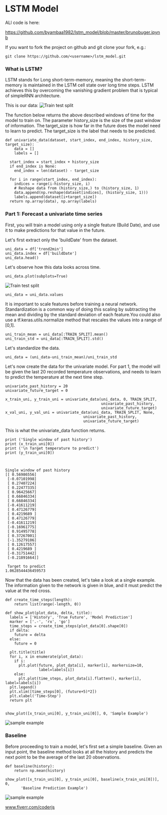 # LSTM Model

ALl code is here:

https://github.com/byambaa1982/lstm_model/blob/master/brunobuger.ipynb

If you want to fork the project on github and git clone your fork, e.g.:

    git clone https://github.com/<username>/lstm_model.git
    
    
### What is LSTM?

LSTM stands for Long short-term-memory, meaning the short-term-memory is maintained in the LSTM cell state over long time steps. LSTM achieves this by overcoming the vanishing gradient problem that is typical of simpleRNN architecture.

This is our data:
![Train test split](/images/data_pic.png)


The function below returns the above described windows of time for the model to train on. The parameter history_size is the size of the past window of information. The target_size is how far in the future does the model need to learn to predict. The target_size is the label that needs to be predicted.


    def univariate_data(dataset, start_index, end_index, history_size, target_size):
        data = []
        labels = []

      start_index = start_index + history_size
      if end_index is None:
        end_index = len(dataset) - target_size

      for i in range(start_index, end_index):
        indices = range(i-history_size, i)
        # Reshape data from (history_size,) to (history_size, 1)
        data.append(np.reshape(dataset[indices], (history_size, 1)))
        labels.append(dataset[i+target_size])
      return np.array(data), np.array(labels)
### Part 1: Forecast a univariate time series
First, you will train a model using only a single feature (Build Date), and use it to make predictions for that value in the future.

Let's first extract only the 'buildDate' from the dataset.

    uni_data = df['trend2min']
    uni_data.index = df['buildDate']
    uni_data.head() 

Let's observe how this data looks across time. 

    uni_data.plot(subplots=True)
    

![Train test split](/images/time_ser.png)


	uni_data = uni_data.values

It is important to scale features before training a neural network. Standardization is a common way of doing this scaling by subtracting the mean and dividing by the standard deviation of each feature.You could also use a tf.keras.utils.normalize method that rescales the values into a range of [0,1].

	
	uni_train_mean = uni_data[:TRAIN_SPLIT].mean()
	uni_train_std = uni_data[:TRAIN_SPLIT].std()
    
Let's standardize the data.

	uni_data = (uni_data-uni_train_mean)/uni_train_std

Let's now create the data for the univariate model. For part 1, the model will be given the last 20 recorded temperature observations, and needs to learn to predict the temperature at the next time step.
	
	univariate_past_history = 20
	univariate_future_target = 0

	x_train_uni, y_train_uni = univariate_data(uni_data, 0, TRAIN_SPLIT,
	                                           univariate_past_history,
	                                           univariate_future_target)
	x_val_uni, y_val_uni = univariate_data(uni_data, TRAIN_SPLIT, None,
                                       univariate_past_history,
                                       univariate_future_target)


This is what the univariate_data function returns.


	print ('Single window of past history')
	print (x_train_uni[0])
	print ('\n Target temperature to predict')
	print (y_train_uni[0])
  


	Single window of past history
	[[ 0.56986556]
	 [-0.07101998]
	 [ 0.27407224]
	 [ 0.22477335]
	 [ 0.96425667]
	 [ 0.66846334]
	 [ 0.66846334]
	 [-0.41611219]
	 [ 0.47126779]
	 [ 0.4219689 ]
	 [ 0.47126779]
	 [-0.41611219]
	 [-0.16961775]
	 [ 0.91495778]
	 [ 0.37267001]
	 [-1.35279106]
	 [ 0.12617557]
	 [ 0.4219689 ]
	 [-0.31751442]
	 [-0.21891664]]

	 Target to predict
	1.0628544436459573

Now that the data has been created, let's take a look at a single example. The information given to the network is given in blue, and it must predict the value at the red cross.
	
	def create_time_steps(length):
  		return list(range(-length, 0))

  	def show_plot(plot_data, delta, title):
	  labels = ['History', 'True Future', 'Model Prediction']
	  marker = ['.-', 'rx', 'go']
	  time_steps = create_time_steps(plot_data[0].shape[0])
	  if delta:
	    future = delta
	  else:
	    future = 0

	  plt.title(title)
	  for i, x in enumerate(plot_data):
	    if i:
	      plt.plot(future, plot_data[i], marker[i], markersize=10,
	               label=labels[i])
	    else:
	      plt.plot(time_steps, plot_data[i].flatten(), marker[i], label=labels[i])
	  plt.legend()
	  plt.xlim([time_steps[0], (future+5)*2])
	  plt.xlabel('Time-Step')
	  return plt
  

	show_plot([x_train_uni[0], y_train_uni[0]], 0, 'Sample Example')

![sample example](/images/sample_example.png)	

### Baseline

Before proceeding to train a model, let's first set a simple baseline. Given an input point, the baseline method looks at all the history and predicts the next point to be the average of the last 20 observations.


	def baseline(history):
  		return np.mean(history)

  	show_plot([x_train_uni[0], y_train_uni[0], baseline(x_train_uni[0])], 0,
           'Baseline Prediction Example')

![sample example](/images/baseline.png)	  

        
www.fiverr.com/coderjs
    

